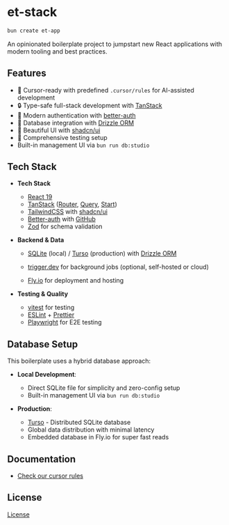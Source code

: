 # et-stack

```bash
bun create et-app
```

An opinionated boilerplate project to jumpstart new React applications with
modern tooling and best practices.

## Features

- 🤖 Cursor-ready with predefined `.cursor/rules` for AI-assisted development
- 🔒 Type-safe full-stack development with [TanStack](https://tanstack.com)
- 🔑 Modern authentication with [better-auth](https://better-auth.com)
- 💾 Database integration with [Drizzle ORM](https://orm.drizzle.team)
- 🎨 Beautiful UI with [shadcn/ui](https://ui.shadcn.com)
- 🧪 Comprehensive testing setup
- Built-in management UI via `bun run db:studio`

## Tech Stack

- **Tech Stack**

  - [React 19](https://react.dev)
  - [TanStack](https://tanstack.com) ([Router](https://tanstack.com/router),
    [Query](https://tanstack.com/query), [Start](https://tanstack.com/start))
  - [TailwindCSS](https://tailwindcss.com) with
    [shadcn/ui](https://ui.shadcn.com)
  - [Better-auth](https://better-auth.com) with [GitHub](https://github.com)
  - [Zod](https://zod.dev) for schema validation

- **Backend & Data**

  - [SQLite](https://sqlite.org) (local) / [Turso](https://turso.tech)
    (production) with [Drizzle ORM](https://orm.drizzle.team)

  - [trigger.dev](https://trigger.dev) for background jobs (optional,
    self-hosted or cloud)
  - [Fly.io](https://fly.io) for deployment and hosting

- **Testing & Quality**

  - [vitest](https://vitest.dev) for testing
  - [ESLint](https://eslint.org) + [Prettier](https://prettier.io)
  - [Playwright](https://playwright.dev) for E2E testing

## Database Setup

This boilerplate uses a hybrid database approach:

- **Local Development**:

  - Direct SQLite file for simplicity and zero-config setup
  - Built-in management UI via `bun run db:studio`

- **Production**:
  - [Turso](https://turso.tech) - Distributed SQLite database
  - Global data distribution with minimal latency
  - Embedded database in Fly.io for super fast reads

## Documentation

- [Check our cursor rules](.cursor/rules)

## License

[License](license.md)
